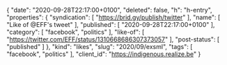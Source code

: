{
  "date": "2020-09-28T22:17:00+0100",
  "deleted": false,
  "h": "h-entry",
  "properties": {
    "syndication": [
      "https://brid.gy/publish/twitter"
    ],
    "name": [
      "Like of @EFF's tweet"
    ],
    "published": [
      "2020-09-28T22:17:00+0100"
    ],
    "category": [
      "facebook",
      "politics"
    ],
    "like-of": [
      "https://twitter.com/EFF/status/1310668686307373057"
    ],
    "post-status": [
      "published"
    ]
  },
  "kind": "likes",
  "slug": "2020/09/exsml",
  "tags": [
    "facebook",
    "politics"
  ],
  "client_id": "https://indigenous.realize.be"
}
